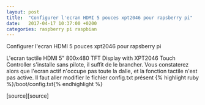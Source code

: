 ```yaml
---
layout: post
title:  "Configurer l'ecran HDMI 5 pouces xpt2046 pour rapsberry pi"
date:   2017-04-17 10:37:00 +0200
categories: raspberry pi raspbian
---
```

Configurer l'ecran HDMI 5 pouces xpt2046 pour rapsberry pi


L'ecran tactile HDMI 5" 800x480 TFT Display with XPT2046 Touch Controller s'installe sans pilote, il suffit de le brancher. 
Vous constaterez alors que l'ecran actif n'occupe pas toute la dalle, et la fonction tactile n'est pas active.
Il faut aller modifier le fichier config.txt présent {% highlight ruby %}/boot/config.txt{% endhighlight %}





[source][source]

